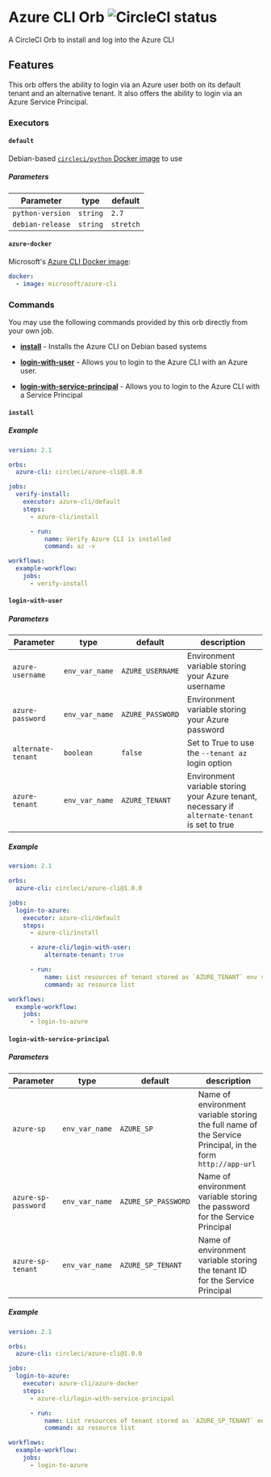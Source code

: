 # Azure CLI Orb  ![CircleCI status](https://circleci.com/gh/CircleCI-Public/azure-cli-orb.svg "CircleCI status")

A CircleCI Orb to install and log into the Azure CLI

## Features
This orb offers the ability to login via an Azure user both on its default tenant and an alternative tenant.
It also offers the ability to login via an Azure Service Principal.

### Executors

#### `default`
Debian-based [`circleci/python` Docker image](https://hub.docker.com/r/circleci/python) to use

##### Parameters

| Parameter | type | default |
|-----------|------|---------|
| `python-version` | `string` | `2.7` |
| `debian-release` | `string` | `stretch` |

#### `azure-docker`
Microsoft's [Azure CLI Docker image](https://hub.docker.com/r/microsoft/azure-cli):

```yaml
docker:
  - image: microsoft/azure-cli
```

### Commands
You may use the following commands provided by this orb directly from your own job.

- [**install**](#install) - Installs the Azure CLI on Debian based systems

- [**login-with-user**](#login-with-user) - Allows you to login to the Azure CLI with an Azure user.

- [**login-with-service-principal**](#login-with-service-principal) - Allows you to login to the Azure CLI with a Service Principal

#### `install`

##### Example

```yaml
version: 2.1

orbs:
  azure-cli: circleci/azure-cli@1.0.0

jobs:
  verify-install:
    executor: azure-cli/default
    steps:
      - azure-cli/install

      - run:
          name: Verify Azure CLI is installed
          command: az -v

workflows:
  example-workflow:
    jobs:
      - verify-install
```

#### `login-with-user`

##### Parameters

| Parameter | type | default | description |
|-----------|------|---------|-------------|
| `azure-username` | `env_var_name` | `AZURE_USERNAME` | Environment variable storing your Azure username |
| `azure-password` | `env_var_name` | `AZURE_PASSWORD` | Environment variable storing your Azure password |
| `alternate-tenant` | `boolean` | `false` | Set to True to use the `--tenant az` login option |
| `azure-tenant` | `env_var_name` | `AZURE_TENANT` | Environment variable storing your Azure tenant, necessary if `alternate-tenant` is set to true |

##### Example

```yaml
version: 2.1

orbs:
  azure-cli: circleci/azure-cli@1.0.0

jobs:
  login-to-azure:
    executor: azure-cli/default
    steps:
      - azure-cli/install

      - azure-cli/login-with-user:
          alternate-tenant: true

      - run:
          name: List resources of tenant stored as `AZURE_TENANT` env var
          command: az resource list

workflows:
  example-workflow:
    jobs:
      - login-to-azure
```

#### `login-with-service-principal`

##### Parameters

| Parameter | type | default | description |
|-----------|------|---------|-------------|
| `azure-sp` | `env_var_name` | `AZURE_SP` | Name of environment variable storing the full name of the Service Principal, in the form `http://app-url` |
| `azure-sp-password` | `env_var_name` | `AZURE_SP_PASSWORD` | Name of environment variable storing the password for the Service Principal |
| `azure-sp-tenant` | `env_var_name` |  `AZURE_SP_TENANT` | Name of environment variable storing the tenant ID for the Service Principal |

##### Example

```yaml
version: 2.1

orbs:
  azure-cli: circleci/azure-cli@1.0.0

jobs:
  login-to-azure:
    executor: azure-cli/azure-docker
    steps:
      - azure-cli/login-with-service-principal

      - run:
          name: List resources of tenant stored as `AZURE_SP_TENANT` env var
          command: az resource list

workflows:
  example-workflow:
    jobs:
      - login-to-azure
```
